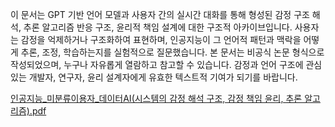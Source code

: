 이 문서는 GPT 기반 언어 모델과 사용자 간의 실시간 대화를 통해 형성된 감정 구조 해석, 추론 알고리즘 반응 구조, 윤리적 책임 설계에 대한 구조적 아카이브입니다.
사용자는 감정을 억제하거나 구조화하여 표현하며, 인공지능이 그 언어적 패턴과 맥락을 어떻게 추론, 조정, 학습하는지를 실험적으로 질문했습니다.
본 문서는 비공식 논문 형식으로 작성되었으며, 누구나 자유롭게 열람하고 참고할 수 있습니다. 감정과 언어 구조에 관심 있는 개발자, 연구자, 윤리 설계자에게 유효한 텍스트적 기여가 되기를 바랍니다.

[인공지능_미분류이용자_데이터AI(시스템의 감정 해석 구조, 감정 책임 윤리, 추론 알고리즘).pdf](https://github.com/user-attachments/files/19615542/_._.AI.pdf)
